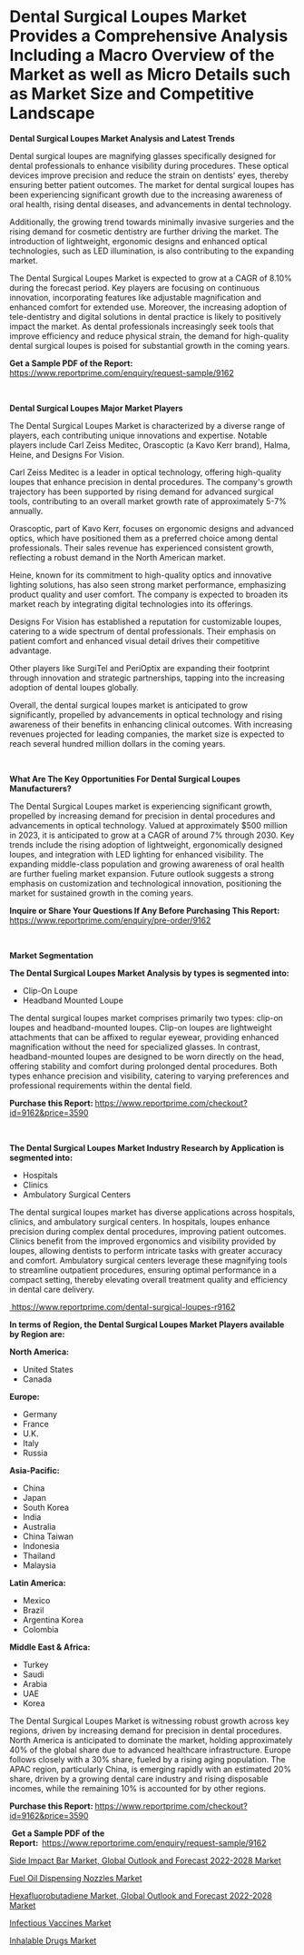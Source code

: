 <p><h1>Dental Surgical Loupes Market Provides a Comprehensive Analysis Including a Macro Overview of the Market as well as Micro Details such as Market Size and Competitive Landscape</h1></p><p><strong>Dental Surgical Loupes Market Analysis and Latest Trends</strong></p>
<p><p>Dental surgical loupes are magnifying glasses specifically designed for dental professionals to enhance visibility during procedures. These optical devices improve precision and reduce the strain on dentists' eyes, thereby ensuring better patient outcomes. The market for dental surgical loupes has been experiencing significant growth due to the increasing awareness of oral health, rising dental diseases, and advancements in dental technology. </p><p>Additionally, the growing trend towards minimally invasive surgeries and the rising demand for cosmetic dentistry are further driving the market. The introduction of lightweight, ergonomic designs and enhanced optical technologies, such as LED illumination, is also contributing to the expanding market. </p><p>The Dental Surgical Loupes Market is expected to grow at a CAGR of 8.10% during the forecast period. Key players are focusing on continuous innovation, incorporating features like adjustable magnification and enhanced comfort for extended use. Moreover, the increasing adoption of tele-dentistry and digital solutions in dental practice is likely to positively impact the market. As dental professionals increasingly seek tools that improve efficiency and reduce physical strain, the demand for high-quality dental surgical loupes is poised for substantial growth in the coming years.</p></p>
<p><strong>Get a Sample PDF of the Report:&nbsp;</strong> <a href="https://www.reportprime.com/enquiry/request-sample/9162">https://www.reportprime.com/enquiry/request-sample/9162</a></p>
<p>&nbsp;</p>
<p><strong>Dental Surgical Loupes Major Market Players</strong></p>
<p><p>The Dental Surgical Loupes Market is characterized by a diverse range of players, each contributing unique innovations and expertise. Notable players include Carl Zeiss Meditec, Orascoptic (a Kavo Kerr brand), Halma, Heine, and Designs For Vision. </p><p>Carl Zeiss Meditec is a leader in optical technology, offering high-quality loupes that enhance precision in dental procedures. The company's growth trajectory has been supported by rising demand for advanced surgical tools, contributing to an overall market growth rate of approximately 5-7% annually.</p><p>Orascoptic, part of Kavo Kerr, focuses on ergonomic designs and advanced optics, which have positioned them as a preferred choice among dental professionals. Their sales revenue has experienced consistent growth, reflecting a robust demand in the North American market.</p><p>Heine, known for its commitment to high-quality optics and innovative lighting solutions, has also seen strong market performance, emphasizing product quality and user comfort. The company is expected to broaden its market reach by integrating digital technologies into its offerings.</p><p>Designs For Vision has established a reputation for customizable loupes, catering to a wide spectrum of dental professionals. Their emphasis on patient comfort and enhanced visual detail drives their competitive advantage.</p><p>Other players like SurgiTel and PeriOptix are expanding their footprint through innovation and strategic partnerships, tapping into the increasing adoption of dental loupes globally.</p><p>Overall, the dental surgical loupes market is anticipated to grow significantly, propelled by advancements in optical technology and rising awareness of their benefits in enhancing clinical outcomes. With increasing revenues projected for leading companies, the market size is expected to reach several hundred million dollars in the coming years.</p></p>
<p>&nbsp;</p>
<p><strong>What Are The Key Opportunities For Dental Surgical Loupes Manufacturers?</strong></p>
<p><p>The Dental Surgical Loupes market is experiencing significant growth, propelled by increasing demand for precision in dental procedures and advancements in optical technology. Valued at approximately $500 million in 2023, it is anticipated to grow at a CAGR of around 7% through 2030. Key trends include the rising adoption of lightweight, ergonomically designed loupes, and integration with LED lighting for enhanced visibility. The expanding middle-class population and growing awareness of oral health are further fueling market expansion. Future outlook suggests a strong emphasis on customization and technological innovation, positioning the market for sustained growth in the coming years.</p></p>
<p><strong>Inquire or Share Your Questions If Any Before Purchasing This Report:</strong> <a href="https://www.reportprime.com/enquiry/pre-order/9162">https://www.reportprime.com/enquiry/pre-order/9162</a></p>
<p>&nbsp;</p>
<p><strong>Market Segmentation</strong></p>
<p><strong>The Dental Surgical Loupes Market Analysis by types is segmented into:</strong></p>
<p><ul><li>Clip-On Loupe</li><li>Headband Mounted Loupe</li></ul></p>
<p><p>The dental surgical loupes market comprises primarily two types: clip-on loupes and headband-mounted loupes. Clip-on loupes are lightweight attachments that can be affixed to regular eyewear, providing enhanced magnification without the need for specialized glasses. In contrast, headband-mounted loupes are designed to be worn directly on the head, offering stability and comfort during prolonged dental procedures. Both types enhance precision and visibility, catering to varying preferences and professional requirements within the dental field.</p></p>
<p><strong>Purchase this Report:&nbsp;</strong><a href="https://www.reportprime.com/checkout?id=9162&price=3590">https://www.reportprime.com/checkout?id=9162&price=3590</a></p>
<p>&nbsp;</p>
<p><strong>The Dental Surgical Loupes Market Industry Research by Application is segmented into:</strong></p>
<p><ul><li>Hospitals</li><li>Clinics</li><li>Ambulatory Surgical Centers</li></ul></p>
<p><p>The dental surgical loupes market has diverse applications across hospitals, clinics, and ambulatory surgical centers. In hospitals, loupes enhance precision during complex dental procedures, improving patient outcomes. Clinics benefit from the improved ergonomics and visibility provided by loupes, allowing dentists to perform intricate tasks with greater accuracy and comfort. Ambulatory surgical centers leverage these magnifying tools to streamline outpatient procedures, ensuring optimal performance in a compact setting, thereby elevating overall treatment quality and efficiency in dental care delivery.</p></p>
<p><a href="https://www.reportprime.com/dental-surgical-loupes-r9162">&nbsp;https://www.reportprime.com/dental-surgical-loupes-r9162</a></p>
<p><strong>In terms of Region, the Dental Surgical Loupes Market Players available by Region are:</strong></p>
<p>
    <p> <strong> North America: </strong>
        <ul>
            <li>United States</li>
            <li>Canada</li>
        </ul>
        </p> 
    <p> <strong> Europe: </strong>
        <ul>
            <li>Germany</li>
            <li>France</li>
            <li>U.K.</li>
            <li>Italy</li>
            <li>Russia</li>
        </ul>
        </p> 
    <p> <strong> Asia-Pacific: </strong>
        <ul>
            <li>China</li>
            <li>Japan</li>
            <li>South Korea</li>
            <li>India</li>
            <li>Australia</li>
            <li>China Taiwan</li>
            <li>Indonesia</li>
            <li>Thailand</li>
            <li>Malaysia</li>
        </ul>
        </p> 
    <p> <strong> Latin America: </strong>
        <ul>
            <li>Mexico</li>
            <li>Brazil</li>
            <li>Argentina Korea</li>
            <li>Colombia</li>
        </ul>
        </p> 
    <p> <strong> Middle East & Africa: </strong>
        <ul>
            <li>Turkey</li>
            <li>Saudi</li>
            <li>Arabia</li>
            <li>UAE</li>
            <li>Korea</li>
        </ul>
    </p>
    </p>
<p><p>The Dental Surgical Loupes Market is witnessing robust growth across key regions, driven by increasing demand for precision in dental procedures. North America is anticipated to dominate the market, holding approximately 40% of the global share due to advanced healthcare infrastructure. Europe follows closely with a 30% share, fueled by a rising aging population. The APAC region, particularly China, is emerging rapidly with an estimated 20% share, driven by a growing dental care industry and rising disposable incomes, while the remaining 10% is accounted for by other regions.</p></p>
<p><strong>Purchase this Report: </strong><a href="https://www.reportprime.com/checkout?id=9162&price=3590">https://www.reportprime.com/checkout?id=9162&price=3590</a></p>
<p>&nbsp;<strong>Get a Sample PDF of the Report:&nbsp;&nbsp;</strong><a href="https://www.reportprime.com/enquiry/request-sample/9162">https://www.reportprime.com/enquiry/request-sample/9162</a></p>
<p><strong></strong></p>
<p><p><a href="https://medium.com/@emiliomartelli542/the-side-impact-bar-market-global-outlook-and-forecast-2022-2028-market-report-analyzes-7a61349dc95b">Side Impact Bar Market, Global Outlook and Forecast 2022-2028 Market</a></p><p><a href="https://issuu.com/reportprime-2/docs/fuel-oil-dispensing-nozzles-market-_e6d6470b29e711">Fuel Oil Dispensing Nozzles Market</a></p><p><a href="https://medium.com/@emiliomartelli542/the-global-hexafluorobutadiene-market-global-outlook-and-forecast-2022-2028-market-is-projected-715579358ecd">Hexafluorobutadiene Market, Global Outlook and Forecast 2022-2028 Market</a></p><p><a href="https://www.linkedin.com/pulse/global-infectious-vaccines-industry-analysis-report-market-jhowe?trackingId=ZYCkh%2BsGQDekcEgN6p7%2FJg%3D%3D">Infectious Vaccines Market</a></p><p><a href="https://www.linkedin.com/pulse/navigating-global-inhalable-drugs-market-landscape-trends-kokre?trackingId=kzV4ga8fRGGUbseM49chtw%3D%3D">Inhalable Drugs Market</a></p></p>
